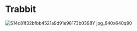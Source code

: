 # Trabbit

![S14c81f32bfbb4521a9d91e98173b0398Y jpg_640x640q90](https://github.com/Alfa12345677/Trabbit/assets/99698898/0374a5b7-532d-4f00-a55f-a4f094f9815d)
